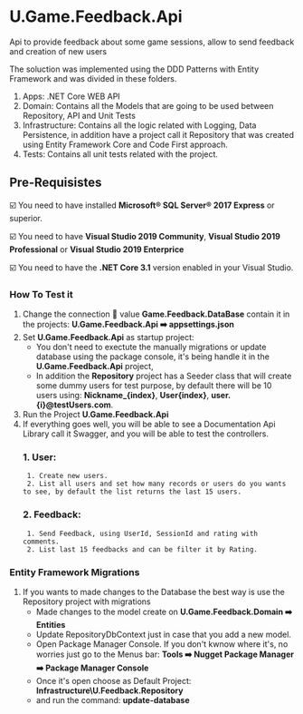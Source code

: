 # U.Game.Feedback.Api
Api to provide feedback about some game sessions, allow to send feedback and creation of new users

The soluction was implemented using the DDD Patterns with Entity Framework and was divided in these folders.
1. Apps: .NET Core WEB API
2. Domain: Contains all the Models that are going to be used between Repository, API and Unit Tests
3. Infrastructure: Contains all the logic related with Logging, Data Persistence, in addition have a project call it Repository that was created using Entity Framework Core and Code First approach.
5. Tests: Contains all unit tests related with the project.

## Pre-Requisistes
:ballot_box_with_check: You need to have installed **Microsoft® SQL Server® 2017 Express** or superior.

:ballot_box_with_check: You need to have **Visual Studio 2019 Community**, **Visual Studio 2019 Professional** or **Visual Studio 2019 Enterprice**

:ballot_box_with_check: You need to have the **.NET Core 3.1** version enabled in your Visual Studio.


### How To Test it
1. Change the connection :key: value **Game.Feedback.DataBase** contain it in the projects: **U.Game.Feedback.Api ➡️ appsettings.json**
3. Set **U.Game.Feedback.Api** as startup project: 
	- You don't need to exectute the manually migrations or update database using the package console, it's being handle it in the **U.Game.Feedback.Api** project, 
	- In addition the **Repository** project has a Seeder class that will create some dummy users for test purpose, by default there will be 10 users using: **Nickname_{index}**, **User{index}**, **user.{i}@testUsers.com**.
5. Run the Project **U.Game.Feedback.Api**
6. If everything goes well, you will be able to see a Documentation Api Library call it Swagger, and you will be able to test the controllers.
	### 1. User: 
		1. Create new users.
		2. List all users and set how many records or users do you wants to see, by default the list returns the last 15 users.
	### 2. Feedback:
		1. Send Feedback, using UserId, SessionId and rating with comments.
		2. List last 15 feedbacks and can be filter it by Rating.
		
### Entity Framework Migrations
1. If you wants to made changes to the Database the best way is use the Repository project with migrations	
	- Made changes to the model create on **U.Game.Feedback.Domain ➡️ Entities**
	- Update RepositoryDbContext just in case that you add a new model.
	- Open Package Manager Console. If you don't kwnow where it's, no worries just go to the Menus bar: **Tools ➡️ Nugget Package Manager ➡️  Package Manager Console**
	- Once it's open choose as Default Project: **Infrastructure\U.Feedback.Repository**
	- and run the command: **update-database**
